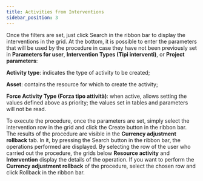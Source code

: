 ```yaml
---
title: Activities from Interventions
sidebar_position: 3
---
```


Once the filters are set, just click Search in the ribbon bar to display the interventions in the grid. 
At the bottom, it is possible to enter the parameters that will be used by the procedure in case they have not been previously set in **Parameters for user**, **Intervention Types (Tipi interventi)**, or **Project parameters**:

**Activity type**: indicates the type of activity to be created;

**Asset**: contains the resource for which to create the activity;

**Force Activity Type (Forza tipo attività)**: when active, allows setting the values defined above as priority; the values set in tables and parameters will not be read.

To execute the procedure, once the parameters are set, simply select the intervention row in the grid and click the Create button in the ribbon bar. The results of the procedure are visible in the **Currency adjustment rollback** tab. In it, by pressing the Search button in the ribbon bar, the operations performed are displayed. By selecting the row of the user who carried out the procedure, the grids below **Resource activity** and **Intervention** display the details of the operation. 
If you want to perform the **Currency adjustment rollback** of the procedure, select the chosen row and click Rollback in the ribbon bar.